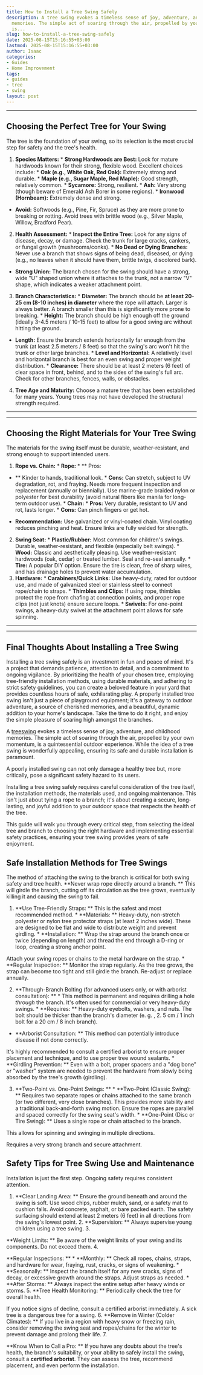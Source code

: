 ```yaml
---
title: How to Install a Tree Swing Safely
description: A tree swing evokes a timeless sense of joy, adventure, and childhood
  memories. The simple act of soaring through the air, propelled by your own momentum,
  is...
slug: how-to-install-a-tree-swing-safely
date: 2025-08-15T15:16:55+03:00
lastmod: 2025-08-15T15:16:55+03:00
author: Isaac
categories:
- Guides
- Home Improvement
tags:
- guides
- tree
- swing
layout: post
---
```

---

## Choosing the Perfect Tree for Your Swing
The tree is the foundation of your swing, so its selection is the most crucial step for safety and the tree's health.
1. **Species Matters:** * **Strong Hardwoods are Best:** Look for mature hardwoods known for their strong, flexible wood. Excellent choices include: * **Oak (e.g., White Oak, Red Oak):** Extremely strong and durable. * **Maple (e.g., Sugar Maple, Red Maple):** Good strength, relatively common. * **Sycamore:** Strong, resilient. * **Ash:** Very strong (though beware of Emerald Ash Borer in some regions). * **Ironwood (Hornbeam):** Extremely dense and strong.

* **Avoid:** Softwoods (e.g., Pine, Fir, Spruce) as they are more prone to breaking or rotting. Avoid trees with brittle wood (e.g., Silver Maple, Willow, Bradford Pear).
2. **Health Assessment:** * **Inspect the Entire Tree:** Look for any signs of disease, decay, or damage. Check the trunk for large cracks, cankers, or fungal growth (mushrooms/conks). * **No Dead or Dying Branches:** Never use a branch that shows signs of being dead, diseased, or dying (e.g., no leaves when it should have them, brittle twigs, discolored bark).

* **Strong Union:** The branch chosen for the swing should have a strong, wide "U" shaped union where it attaches to the trunk, not a narrow "V" shape, which indicates a weaker attachment point.
3. **Branch Characteristics:** * **Diameter:** The branch should be **at least 20-25 cm (8-10 inches) in diameter** where the rope will attach. Larger is always better. A branch smaller than this is significantly more prone to breaking. * **Height:** The branch should be high enough off the ground (ideally 3-4.5 meters / 10-15 feet) to allow for a good swing arc without hitting the ground.

* **Length:** Ensure the branch extends horizontally far enough from the trunk (at least 2.5 meters / 8 feet) so that the swing's arc won't hit the trunk or other large branches. * **Level and Horizontal:** A relatively level and horizontal branch is best for an even swing and proper weight distribution. * **Clearance:** There should be at least 2 meters (6 feet) of clear space in front, behind, and to the sides of the swing's full arc. Check for other branches, fences, walls, or obstacles.
4.  **Tree Age and Maturity:** Choose a mature tree that has been established for many years. Young trees may not have developed the structural strength required.
---
---

## Choosing the Right Materials for Your Tree Swing
The materials for the swing itself must be durable, weather-resistant, and strong enough to support intended users.
1. **Rope vs. Chain:** * **Rope:** * **
Pros:

- ** Kinder to hands, traditional look. * **Cons:** Can stretch, subject to UV degradation, rot, and fraying. Needs more frequent inspection and replacement (annually or biennially). Use marine-grade braided nylon or polyester for best durability (avoid natural fibers like manila for long-term outdoor use). * **Chain:** * **Pros:** Very durable, resistant to UV and rot, lasts longer. * **Cons:** Can pinch fingers or get hot.

* **Recommendation:** Use galvanized or vinyl-coated chain. Vinyl coating reduces pinching and heat. Ensure links are fully welded for strength.
2.  **Swing Seat:** * **Plastic/Rubber:** Most common for children's swings. Durable, weather-resistant, and flexible (especially belt swings). * **Wood:** Classic and aesthetically pleasing. Use weather-resistant hardwoods (oak, cedar) or treated lumber. Seal and re-seal annually. * **Tire:** A popular DIY option. Ensure the tire is clean, free of sharp wires, and has drainage holes to prevent water accumulation.
3.  **Hardware:** * **Carabiners/Quick Links:** Use heavy-duty, rated for outdoor use, and made of galvanized steel or stainless steel to connect rope/chain to straps. * **Thimbles and Clips:** If using rope, thimbles protect the rope from chafing at connection points, and proper rope clips (not just knots) ensure secure loops. * **Swivels:** For one-point swings, a heavy-duty swivel at the attachment point allows for safe spinning.
---
---

## Final Thoughts About Installing a Tree Swing
Installing a tree swing safely is an investment in fun and peace of mind. It's a project that demands patience, attention to detail, and a commitment to ongoing vigilance. By prioritizing the health of your chosen tree, employing tree-friendly installation methods, using durable materials, and adhering to strict safety guidelines, you can create a beloved feature in your yard that provides countless hours of safe, exhilarating play.
A properly installed tree swing isn't just a piece of playground equipment; it's a gateway to outdoor adventure, a source of cherished memories, and a beautiful, dynamic addition to your home's landscape. Take the time to do it right, and enjoy the simple pleasure of soaring high amongst the branches.

A [tree](https://pestpolicy.com/10-trees-to-grow-in-containers/)[swing](https://pestpolicy.com/best-swing-set-for-older-kids/) evokes a timeless sense of joy, adventure, and childhood memories. The simple act of soaring through the air, propelled by your own momentum, is a quintessential outdoor experience. While the idea of a tree swing is wonderfully appealing, ensuring its safe and durable installation is paramount.

A poorly installed swing can not only damage a healthy tree but, more critically, pose a significant safety hazard to its users.

Installing a tree swing safely requires careful consideration of the tree itself, the installation methods, the materials used, and ongoing maintenance. This isn't just about tying a rope to a branch; it's about creating a secure, long-lasting, and joyful addition to your outdoor space that respects the health of the tree.

This guide will walk you through every critical step, from selecting the ideal tree and branch to choosing the right hardware and implementing essential safety practices, ensuring your tree swing provides years of safe enjoyment.

##  Safe Installation Methods for Tree Swings

The method of attaching the swing to the branch is critical for both swing safety and tree health. **Never wrap rope directly around a branch. ** This will girdle the branch, cutting off its circulation as the tree grows, eventually killing it and causing the swing to fail.

1. **Use Tree-Friendly Straps: ** This is the safest and most recommended method. * **Materials: ** Heavy-duty, non-stretch polyester or nylon tree protector straps (at least 2 inches wide). These are designed to be flat and wide to distribute weight and prevent girdling. * **Installation: ** Wrap the strap around the branch once or twice (depending on length) and thread the end through a D-ring or loop, creating a strong anchor point.

Attach your swing ropes or chains to the metal hardware on the strap. * **Regular Inspection: ** Monitor the strap regularly. As the tree grows, the strap can become too tight and still girdle the branch. Re-adjust or replace annually.

2. **Through-Branch Bolting (for advanced users only, or with arborist consultation): ** * This method is permanent and requires drilling a hole *through* the branch. It's often used for commercial or very heavy-duty swings. * **Requires: ** Heavy-duty eyebolts, washers, and nuts. The bolt should be thicker than the branch's diameter (e. g. , 2. 5 cm / 1 inch bolt for a 20 cm / 8 inch branch).

* **Arborist Consultation: ** This method can potentially introduce disease if not done correctly.

It's highly recommended to consult a certified arborist to ensure proper placement and technique, and to use proper tree wound sealants. * **Girdling Prevention: ** Even with a bolt, proper spacers and a "dog bone" or "washer" system are needed to prevent the hardware from slowly being absorbed by the tree's growth (girdling).

3. **Two-Point vs. One-Point Swings: ** * **Two-Point (Classic Swing): ** Requires two separate ropes or chains attached to the same branch (or two different, very close branches). This provides more stability and a traditional back-and-forth swing motion. Ensure the ropes are parallel and spaced correctly for the swing seat's width. * **One-Point (Disc or Tire Swing): ** Uses a single rope or chain attached to the branch.

This allows for spinning and swinging in multiple directions.

Requires a very strong branch and secure attachment.

##  Safety Tips for Tree Swing Use and Maintenance

Installation is just the first step. Ongoing safety requires consistent attention.

1. **Clear Landing Area: ** Ensure the ground beneath and around the swing is soft. Use wood chips, rubber mulch, sand, or a safety mat to cushion falls. Avoid concrete, asphalt, or bare packed earth. The safety surfacing should extend at least 2 meters (6 feet) in all directions from the swing's lowest point. 2. **Supervision: ** Always supervise young children using a tree swing. 3.

**Weight Limits: ** Be aware of the weight limits of your swing and its components. Do not exceed them. 4.

**Regular Inspections: ** * **Monthly: ** Check all ropes, chains, straps, and hardware for wear, fraying, rust, cracks, or signs of weakening. * **Seasonally: ** Inspect the branch itself for any new cracks, signs of decay, or excessive growth around the straps. Adjust straps as needed. * **After Storms: ** Always inspect the entire setup after heavy winds or storms. 5. **Tree Health Monitoring: ** Periodically check the tree for overall health.

If you notice signs of decline, consult a certified arborist immediately. A sick tree is a dangerous tree for a swing. 6. **Remove in Winter (Colder Climates): ** If you live in a region with heavy snow or freezing rain, consider removing the swing seat and ropes/chains for the winter to prevent damage and prolong their life. 7.

**Know When to Call a Pro: ** If you have any doubts about the tree's health, the branch's suitability, or your ability to safely install the swing, consult a **certified arborist**. They can assess the tree, recommend placement, and even perform the installation.
